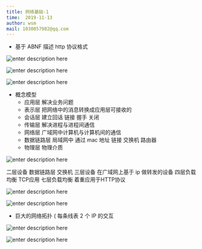 ```yaml
---
title: 网络基础-1
time:  2019-11-13
author: wsm
mail: 1030057982@qq.com
---
```

* 基于 ABNF 描述 http 协议格式


![enter description here](https://img.wsmpage.cn/learning/2019-11-13/1573628913172.png)


![enter description here](https://img.wsmpage.cn/learning/2019-11-13/1573628891188.png)

![enter description here](https://img.wsmpage.cn/learning/2019-11-13/1573628829692.png)


* 概念模型
	* 应用层  解决业务问题 
	* 表示层  把网络中的消息转换成应用层可接收的
	* 会话层  建立回话 链接 握手 关闭
	* 传输层  解决进程与进程间通信
	* 网络层  广域网中计算机与计算机间的通信
	* 数据链路层  局域网中 通过 mac 地址 链接 交换机 路由器
	* 物理层  物理介质

![enter description here](https://img.wsmpage.cn/learning/2019-11-13/1573629351491.png)

二层设备 数据链路层 交换机
三层设备 在广域网上基于 ip 做转发的设备
四层负载均衡 TCP应用
七层负载均衡 着重应用于HTTP协议


![enter description here](https://img.wsmpage.cn/learning/2019-11-13/1573630397650.png)

![enter description here](https://img.wsmpage.cn/learning/2019-11-13/1573630545654.png)

* 巨大的网络拓扑 ( 每条线表 2 个 IP 的交互

![enter description here](https://img.wsmpage.cn/learning/2019-11-13/1573632923043.png)

![enter description here](https://img.wsmpage.cn/learning/2019-11-14/1573693551866.png)



